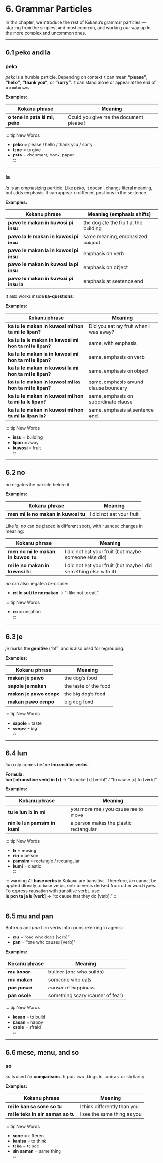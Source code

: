 # 6. Grammar Particles

In this chapter, we introduce the rest of Kokanu’s grammar particles — starting from the simplest and most common, and working our way up to the more complex and uncommon ones.

---

## 6.1 **peko** and **la**

### **peko**
*peko* is a humble particle. Depending on context it can mean **“please”**, **“hello”**, **“thank you”**, or **“sorry”**. It can stand alone or appear at the end of a sentence.

**Examples:**

| Kokanu phrase                           | Meaning                          |
|-----------------------------------------|----------------------------------|
| **o tene in pata ki mi, peko**          | Could you give me the document please? |

::: tip New Words
- **peko** = please / hello / thank you / sorry  
- **tene** = to give  
- **pata** = document, book, paper  
:::

---

### **la**
*la* is an emphasizing particle. Like *peko*, it doesn’t change literal meaning, but adds emphasis. It can appear in different positions in the sentence.

**Examples:**

| Kokanu phrase                                     | Meaning (emphasis shifts)         |
|---------------------------------------------------|-----------------------------------|
| **pawo le makan in kuwosi pi insu**               | the dog ate the fruit at the building |
| **pawo la le makan in kuwosi pi insu**            | same meaning, emphasized subject  |
| **pawo le makan la in kuwosi pi insu**            | emphasis on verb                  |
| **pawo le makan in kuwosi la pi insu**            | emphasis on object                |
| **pawo le makan in kuwosi pi insu la**            | emphasis at sentence end           |

It also works inside **ka-questions**:

**Examples:**

| Kokanu phrase                                                                 | Meaning                                 |
|-------------------------------------------------------------------------------|-----------------------------------------|
| **ka tu le makan in kuwosi mi hon ta mi le lipan?**                           | Did you eat my fruit when I was away?   |
| **ka tu la le makan in kuwosi mi hon ta mi le lipan?**                        | same, with emphasis                     |
| **ka tu le makan la in kuwosi mi hon ta mi le lipan?**                        | same, emphasis on verb                  |
| **ka tu le makan in kuwosi la mi hon ta mi le lipan?**                        | same, emphasis on object                |
| **ka tu le makan in kuwosi mi ka hon ta mi le lipan?**                        | same, emphasis around clause boundary   |
| **ka tu le makan in kuwosi mi hon ta mi la le lipan?**                        | same, emphasis on subordinate clause    |
| **ka tu le makan in kuwosi mi hon ta mi le lipan la?**                        | same, emphasis at sentence end          |

::: tip New Words
- **insu** = building  
- **lipan** = away  
- **kuwosi** = fruit  
:::

---

## 6.2 **no**

*no* negates the particle before it.

**Examples:**

| Kokanu phrase                            | Meaning                          |
|------------------------------------------|----------------------------------|
| **men mi le no makan in kuwosi tu**      | I did not eat your fruit         |

Like *la*, *no* can be placed in different spots, with nuanced changes in meaning:

| Kokanu phrase                            | Meaning                                            |
|------------------------------------------|----------------------------------------------------|
| **men no mi le makan in kuwosi tu**      | I did not eat your fruit (but maybe someone else did) |
| **mi le no makan in kuwosi tu**          | I did not eat your fruit (but maybe I did something else with it) |

*no* can also negate a *te*-clause:

- **mi le suki te no makan** → “I like not to eat.”

::: tip New Words
- **no** = negation  
:::

---

## 6.3 **je**

*je* marks the **genitive** (“of”) and is also used for regrouping.

**Examples:**

| Kokanu phrase              | Meaning                   |
|-----------------------------|---------------------------|
| **makan je pawo**           | the dog’s food            |
| **sapole je makan**         | the taste of the food     |
| **makan je pawo cenpo**     | the big dog’s food        |
| **makan pawo cenpo**        | big dog food              |

::: tip New Words
- **sapole** = taste  
- **cenpo** = big  
:::

---

## 6.4 **lun**

*lun* only comes before **intransitive verbs**.  

**Formula:**  
**lun [intransitive verb] in [x]** → “to make [x] [verb]” / “to cause [x] to [verb]”

**Examples:**

| Kokanu phrase                              | Meaning                                 |
|--------------------------------------------|-----------------------------------------|
| **tu le lun lo in mi**                     | you move me / you cause me to move      |
| **nin le lun pamsim in kumi**              | a person makes the plastic rectangular  |

::: tip New Words
- **lo** = moving  
- **nin** = person  
- **pamsim** = rectangle / rectangular  
- **kumi** = plastic  
:::

::: warning
All **base verbs** in Kokanu are transitive. Therefore, *lun* cannot be applied directly to base verbs, only to verbs derived from other word types.  
To express causation with transitive verbs, use:  
**le pon ta ja le [verb]** → “to cause that they do [verb].”
:::

---

## 6.5 **mu** and **pan**

Both *mu* and *pan* turn verbs into nouns referring to agents:

- **mu** = “one who does [verb]”  
- **pan** = “one who causes [verb]”  

**Examples:**

| Kokanu phrase              | Meaning                        |
|-----------------------------|--------------------------------|
| **mu kosan**                | builder (one who builds)       |
| **mu makan**                | someone who eats               |
| **pan pasan**               | causer of happiness            |
| **pan osole**               | something scary (causer of fear) |

::: tip New Words
- **kosan** = to build  
- **pasan** = happy  
- **osole** = afraid  
:::

---

## 6.6 **mese**, **menu**, and **so**

### **so**
*so* is used for **comparisons**. It puts two things in contrast or similarity.

**Examples:**

| Kokanu phrase                        | Meaning                          |
|--------------------------------------|----------------------------------|
| **mi le kanisa sone so tu**          | I think differently than you      |
| **mi le teka in sin saman so tu**    | I see the same thing as you       |

::: tip New Words
- **sone** = different  
- **kanisa** = to think  
- **teka** = to see  
- **sin saman** = same thing  
:::
